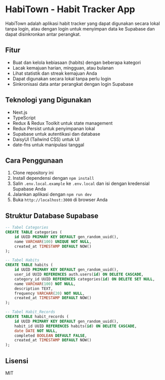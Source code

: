 # HabiTown - Habit Tracker App

HabiTown adalah aplikasi habit tracker yang dapat digunakan secara lokal tanpa login, atau dengan login untuk menyimpan data ke Supabase dan dapat disinkronkan antar perangkat.

## Fitur

- Buat dan kelola kebiasaan (habits) dengan beberapa kategori
- Lacak kemajuan harian, mingguan, atau bulanan
- Lihat statistik dan streak kemajuan Anda
- Dapat digunakan secara lokal tanpa perlu login
- Sinkronisasi data antar perangkat dengan login Supabase

## Teknologi yang Digunakan

- Next.js
- TypeScript
- Redux & Redux Toolkit untuk state management
- Redux Persist untuk penyimpanan lokal
- Supabase untuk autentikasi dan database
- DaisyUI (Tailwind CSS) untuk UI
- date-fns untuk manipulasi tanggal

## Cara Penggunaan

1. Clone repository ini
2. Install dependensi dengan `npm install`
3. Salin `.env.local.example` ke `.env.local` dan isi dengan kredensial Supabase Anda
4. Jalankan aplikasi dengan `npm run dev`
5. Buka `http://localhost:3000` di browser Anda

## Struktur Database Supabase

```sql
-- Tabel Categories  
CREATE TABLE categories (  
    id UUID PRIMARY KEY DEFAULT gen_random_uuid(),  
    name VARCHAR(100) UNIQUE NOT NULL,  
    created_at TIMESTAMP DEFAULT NOW()  
);  

-- Tabel Habits  
CREATE TABLE habits (  
    id UUID PRIMARY KEY DEFAULT gen_random_uuid(),  
    user_id UUID REFERENCES auth.users(id) ON DELETE CASCADE,  
    category_id UUID REFERENCES categories(id) ON DELETE SET NULL,  
    name VARCHAR(100) NOT NULL,  
    description TEXT,  
    frequency VARCHAR(20) NOT NULL,  
    created_at TIMESTAMP DEFAULT NOW()  
);  

-- Tabel Habit_Records  
CREATE TABLE habit_records (  
    id UUID PRIMARY KEY DEFAULT gen_random_uuid(),  
    habit_id UUID REFERENCES habits(id) ON DELETE CASCADE,  
    date DATE NOT NULL,  
    completed BOOLEAN DEFAULT FALSE,  
    created_at TIMESTAMP DEFAULT NOW()  
);
```

## Lisensi

MIT
